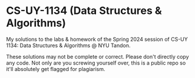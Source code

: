# CS-UY-1134 (Data Structures & Algorithms)
My solutions to the labs &amp; homework of the Spring 2024 session of CS-UY 1134: Data Structures & Algorithms @ NYU Tandon.

These solutions may not be complete or correct. 
Please don't directly copy any code. Not only are you screwing yourself over, this is a public repo so it'll absolutely get flagged for plagiarism.
